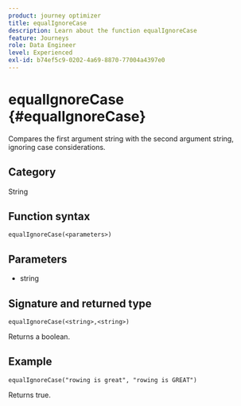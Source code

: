 ```yaml
---
product: journey optimizer
title: equalIgnoreCase
description: Learn about the function equalIgnoreCase
feature: Journeys
role: Data Engineer
level: Experienced
exl-id: b74ef5c9-0202-4a69-8870-77004a4397e0
---
```

# equalIgnoreCase {#equalIgnoreCase}

Compares the first argument string with the second argument string, ignoring case considerations.

## Category

String

## Function syntax

`equalIgnoreCase(<parameters>)`

## Parameters

* string

## Signature and returned type

`equalIgnoreCase(<string>,<string>)`

Returns a boolean.

## Example

`equalIgnoreCase("rowing is great", "rowing is GREAT")`

Returns true.
